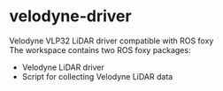 # velodyne-driver
Velodyne VLP32 LiDAR driver compatible with ROS foxy  
The workspace contains two ROS foxy packages:
- Velodyne LiDAR driver
- Script for collecting Velodyne LiDAR data
